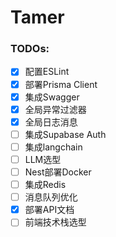 # Tamer

### TODOs:

- [x] 配置ESLint
- [x] 部署Prisma Client
- [x] 集成Swagger
- [x] 全局异常过滤器
- [x] 全局日志消息
- [ ] 集成Supabase Auth
- [ ] 集成langchain
- [ ] LLM选型
- [ ] Nest部署Docker
- [ ] 集成Redis
- [ ] 消息队列优化
- [x] 部署API文档
- [ ] 前端技术栈选型